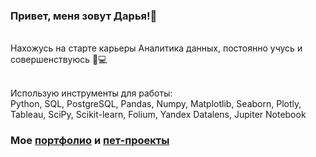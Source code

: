 ### Привет, меня зовут Дарья!👋
<br />Нахожусь на старте карьеры Аналитика данных, постоянно учусь и совершенствуюсь 🔎💻

<br />Использую инструменты для работы:
<br />Python, SQL, PostgreSQL, Pandas, Numpy, Matplotlib, Seaborn, Plotly, Tableau, SciPy, Scikit-learn, Folium, Yandex Datalens, Jupiter Notebook
### Мое [портфолио](https://github.com/OrlovaD/Portfolio/blob/main/README.md) и [пет-проекты](https://github.com/OrlovaD/Portfolio/blob/main/Pet-Projects/README.md) 
